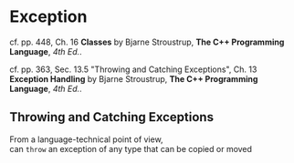 # Exception

cf. pp. 448, Ch. 16 **Classes** by Bjarne Stroustrup, **The C++ Programming Language**, *4th Ed.*.  

cf. pp. 363, Sec. 13.5 "Throwing and Catching Exceptions", Ch. 13 **Exception Handling** by Bjarne Stroustrup, **The C++ Programming Language**, *4th Ed.*.  

## Throwing and Catching Exceptions

From a language-technical point of view,  
can `throw` an exception of any type that can be copied or moved

